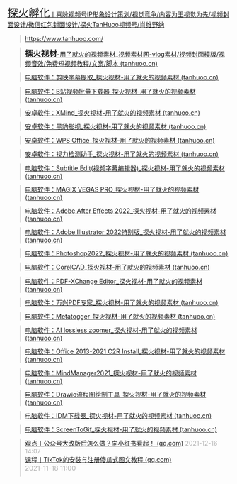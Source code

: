 <div>
<p>
<a href="https://www.tanhuoo.com/"><span style="font-size: x-large;">探火孵化</span>丨喜脉视频号iP形象设计策划/视觉竞争/内容为王视觉为先/视频封面设计/微信红包封面设计/探火TanHuoo视频号/肖维野纳</a>&nbsp;</p>
<blockquote formatblock="1" style="margin: 0.8em 0px 0.8em 2em; padding: 0px 0px 0px 0.7em; border-left: 2px solid rgb(221, 221, 221);"><a href="https://www.tanhuoo.com/">https://www.tanhuoo.com/</a></blockquote>
<blockquote formatblock="1" style="margin: 0.8em 0px 0.8em 2em; padding: 0px 0px 0px 0.7em; border-left: 2px solid rgb(221, 221, 221);"><a href="https://www.tanhuoo.cn/"><span style="font-size: large; font-weight: bold;">探火视材</span>-用了就火的视频素材_视频素材网-vlog素材/视频封面模版/视频音效/免费短视频教程/文案/脚本 (tanhuoo.cn)</a></blockquote>
<blockquote formatblock="1" style="margin: 0.8em 0px 0.8em 2em; padding: 0px 0px 0px 0.7em; border-left: 2px solid rgb(221, 221, 221);"><a href="https://www.tanhuoo.cn/6803.html">电脑软件：剪映字幕提取_探火视材-用了就火的视频素材 (tanhuoo.cn)</a></blockquote>
<blockquote formatblock="1" style="margin: 0.8em 0px 0.8em 2em; padding: 0px 0px 0px 0.7em; border-left: 2px solid rgb(221, 221, 221);"><a href="https://www.tanhuoo.cn/6514.html">电脑软件：B站视频批量下载器_探火视材-用了就火的视频素材 (tanhuoo.cn)</a></blockquote>
<blockquote formatblock="1" style="margin: 0.8em 0px 0.8em 2em; padding: 0px 0px 0px 0.7em; border-left: 2px solid rgb(221, 221, 221);"><a href="https://www.tanhuoo.cn/6556.html">安卓软件：XMind_探火视材-用了就火的视频素材 (tanhuoo.cn)</a></blockquote>
<blockquote formatblock="1" style="margin: 0.8em 0px 0.8em 2em; padding: 0px 0px 0px 0.7em; border-left: 2px solid rgb(221, 221, 221);"><a href="https://www.tanhuoo.cn/6080.html">安卓软件：黑豹影视_探火视材-用了就火的视频素材 (tanhuoo.cn)</a></blockquote>
<blockquote formatblock="1" style="margin: 0.8em 0px 0.8em 2em; padding: 0px 0px 0px 0.7em; border-left: 2px solid rgb(221, 221, 221);"><a href="https://www.tanhuoo.cn/4718.html">安卓软件：WPS Office_探火视材-用了就火的视频素材 (tanhuoo.cn)</a></blockquote>
<blockquote formatblock="1" style="margin: 0.8em 0px 0.8em 2em; padding: 0px 0px 0px 0.7em; border-left: 2px solid rgb(221, 221, 221);"><a href="https://www.tanhuoo.cn/5510.html">安卓软件：视力检测助手_探火视材-用了就火的视频素材 (tanhuoo.cn)</a></blockquote>
<blockquote formatblock="1" style="margin: 0.8em 0px 0.8em 2em; padding: 0px 0px 0px 0.7em; border-left: 2px solid rgb(221, 221, 221);"><a href="https://www.tanhuoo.cn/6449.html">电脑软件：Subtitle Edit(视频字幕编辑器)_探火视材-用了就火的视频素材 (tanhuoo.cn)</a></blockquote>
<blockquote formatblock="1" style="margin: 0.8em 0px 0.8em 2em; padding: 0px 0px 0px 0.7em; border-left: 2px solid rgb(221, 221, 221);"><a href="https://www.tanhuoo.cn/5258.html">电脑软件：MAGIX VEGAS PRO_探火视材-用了就火的视频素材 (tanhuoo.cn)</a></blockquote>
<blockquote formatblock="1" style="margin: 0.8em 0px 0.8em 2em; padding: 0px 0px 0px 0.7em; border-left: 2px solid rgb(221, 221, 221);"><a href="https://www.tanhuoo.cn/6407.html">电脑软件：Adobe After Effects 2022_探火视材-用了就火的视频素材 (tanhuoo.cn)</a></blockquote>
<blockquote formatblock="1" style="margin: 0.8em 0px 0.8em 2em; padding: 0px 0px 0px 0.7em; border-left: 2px solid rgb(221, 221, 221);"><a href="https://www.tanhuoo.cn/6273.html">电脑软件：Adobe Illustrator 2022特别版_探火视材-用了就火的视频素材 (tanhuoo.cn)</a></blockquote>
<blockquote formatblock="1" style="margin: 0.8em 0px 0.8em 2em; padding: 0px 0px 0px 0.7em; border-left: 2px solid rgb(221, 221, 221);"><a href="https://www.tanhuoo.cn/6232.html">电脑软件：Photoshop2022_探火视材-用了就火的视频素材 (tanhuoo.cn)</a></blockquote>
<blockquote formatblock="1" style="margin: 0.8em 0px 0.8em 2em; padding: 0px 0px 0px 0.7em; border-left: 2px solid rgb(221, 221, 221);"><a href="https://www.tanhuoo.cn/5999.html">电脑软件：CorelCAD_探火视材-用了就火的视频素材 (tanhuoo.cn)</a></blockquote>
<blockquote formatblock="1" style="margin: 0.8em 0px 0.8em 2em; padding: 0px 0px 0px 0.7em; border-left: 2px solid rgb(221, 221, 221);"><a href="https://www.tanhuoo.cn/6164.html">电脑软件：PDF-XChange Editor_探火视材-用了就火的视频素材 (tanhuoo.cn)</a></blockquote>
<blockquote formatblock="1" style="margin: 0.8em 0px 0.8em 2em; padding: 0px 0px 0px 0.7em; border-left: 2px solid rgb(221, 221, 221);"><a href="https://www.tanhuoo.cn/3118.html">电脑软件：万兴PDF专家_探火视材-用了就火的视频素材 (tanhuoo.cn)</a></blockquote>
<blockquote formatblock="1" style="margin: 0.8em 0px 0.8em 2em; padding: 0px 0px 0px 0.7em; border-left: 2px solid rgb(221, 221, 221);"><a href="https://www.tanhuoo.cn/6086.html">电脑软件：Metatogger_探火视材-用了就火的视频素材 (tanhuoo.cn)</a></blockquote>
<blockquote formatblock="1" style="margin: 0.8em 0px 0.8em 2em; padding: 0px 0px 0px 0.7em; border-left: 2px solid rgb(221, 221, 221);"><a href="https://www.tanhuoo.cn/6037.html">电脑软件：AI lossless zoomer_探火视材-用了就火的视频素材 (tanhuoo.cn)</a></blockquote>
<blockquote formatblock="1" style="margin: 0.8em 0px 0.8em 2em; padding: 0px 0px 0px 0.7em; border-left: 2px solid rgb(221, 221, 221);"><a href="https://www.tanhuoo.cn/5972.html">电脑软件：Office 2013-2021 C2R Install_探火视材-用了就火的视频素材 (tanhuoo.cn)</a></blockquote>
<blockquote formatblock="1" style="margin: 0.8em 0px 0.8em 2em; padding: 0px 0px 0px 0.7em; border-left: 2px solid rgb(221, 221, 221);"><a href="https://www.tanhuoo.cn/5627.html">电脑软件：MindManager2021_探火视材-用了就火的视频素材 (tanhuoo.cn)</a></blockquote>
<blockquote formatblock="1" style="margin: 0.8em 0px 0.8em 2em; padding: 0px 0px 0px 0.7em; border-left: 2px solid rgb(221, 221, 221);"><a href="https://www.tanhuoo.cn/5264.html">电脑软件：Drawio流程图绘制工具_探火视材-用了就火的视频素材 (tanhuoo.cn)</a></blockquote>
<blockquote formatblock="1" style="margin: 0.8em 0px 0.8em 2em; padding: 0px 0px 0px 0.7em; border-left: 2px solid rgb(221, 221, 221);"><a href="https://www.tanhuoo.cn/5234.html">电脑软件：IDM下载器_探火视材-用了就火的视频素材 (tanhuoo.cn)</a></blockquote>
<blockquote formatblock="1" style="margin: 0.8em 0px 0.8em 2em; padding: 0px 0px 0px 0.7em; border-left: 2px solid rgb(221, 221, 221);"><a href="https://www.tanhuoo.cn/5037.html">电脑软件：ScreenToGif_探火视材-用了就火的视频素材 (tanhuoo.cn)</a></blockquote>
<blockquote formatblock="1" style="margin: 0.8em 0px 0.8em 2em; padding: 0px 0px 0px 0.7em; border-left: 2px solid rgb(221, 221, 221);"><a href="https://mp.weixin.qq.com/s/kCw9m9QU660jEtt6il4YaQ">观点丨公众号大改版后怎么做？向小红书看起！ (qq.com)</a>&nbsp;<span style="color: rgba(0, 0, 0, 0.3);">2021-12-16 14:07<br></span>
<a href="https://mp.weixin.qq.com/s/rBh1FPNVuQXs8cg59yVahQ">课程丨TikTok的安装与注册傻瓜式图文教程 (qq.com)</a>&nbsp;<span style="color: rgb(51, 51, 51);">&nbsp;</span>
<span id="publish_time" class="rich_media_meta rich_media_meta_text" style="margin: 0px 10px 10px 0px; padding: 0px; outline: 0px; display: inline-block; vertical-align: middle; font-size: 15px; -webkit-tap-highlight-color: rgba(0, 0, 0, 0); color: rgba(0, 0, 0, 0.3);">2021-11-18 11:00</span></blockquote></div>
<div>
<span class="rich_media_meta rich_media_meta_text" style="margin: 0px 10px 10px 0px; padding: 0px; outline: 0px; display: inline-block; vertical-align: middle; font-size: 15px; -webkit-tap-highlight-color: rgba(0, 0, 0, 0); color: rgba(0, 0, 0, 0.3);"><br></span></div>
